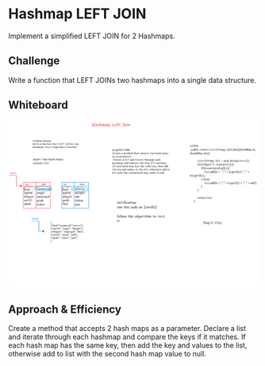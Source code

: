 
# Hashmap LEFT JOIN
Implement a simplified LEFT JOIN for 2 Hashmaps.

## Challenge
Write a function that LEFT JOINs two hashmaps into a single data structure.

## Whiteboard
![leftjoin](https://github.com/Maryam-n98/data-structures-and-algorithms/blob/main/hashtable/app/src/main/java/hashtable/img/code33.png)
## Approach & Efficiency
Create a method that accepts 2 hash maps as a parameter. Declare a list and iterate through each hashmap and compare the keys if it matches. If each hash map has the same key, then add the key and values to the list, otherwise add to list with the second hash map value to null.
